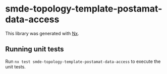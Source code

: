 # smde-topology-template-postamat-data-access

This library was generated with [Nx](https://nx.dev).

## Running unit tests

Run `nx test smde-topology-template-postamat-data-access` to execute the unit tests.
